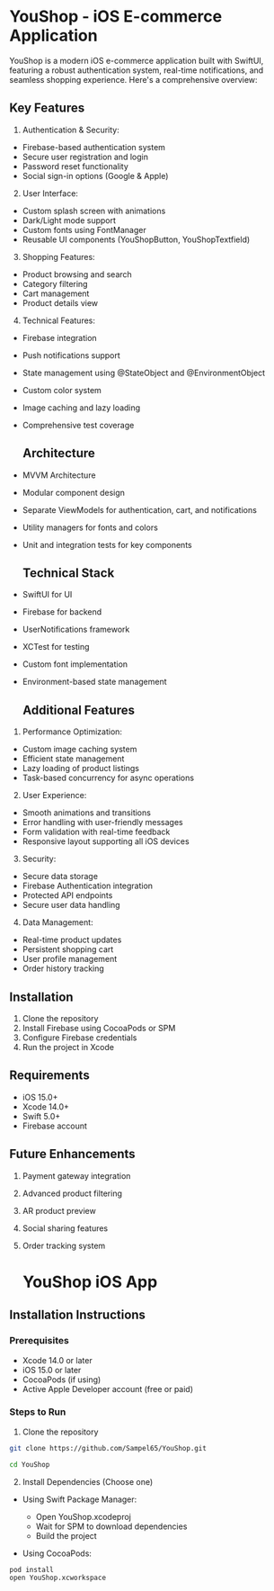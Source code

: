 # YouShop - iOS E-commerce Application

YouShop is a modern iOS e-commerce application built with SwiftUI, featuring a robust authentication system, real-time notifications, and seamless shopping experience. Here's a comprehensive overview:
## Key Features

1. Authentication & Security:
- Firebase-based authentication system
- Secure user registration and login
- Password reset functionality
- Social sign-in options (Google & Apple)

2. User Interface:
- Custom splash screen with animations
- Dark/Light mode support
- Custom fonts using FontManager
- Reusable UI components (YouShopButton, YouShopTextfield)

3. Shopping Features:
- Product browsing and search
- Category filtering
- Cart management
- Product details view

4. Technical Features:
- Firebase integration
- Push notifications support
- State management using @StateObject and @EnvironmentObject
- Custom color system
- Image caching and lazy loading
- Comprehensive test coverage

  ## Architecture

- MVVM Architecture
- Modular component design
- Separate ViewModels for authentication, cart, and notifications
- Utility managers for fonts and colors
- Unit and integration tests for key components
  ## Technical Stack

- SwiftUI for UI
- Firebase for backend
- UserNotifications framework
- XCTest for testing
- Custom font implementation
- Environment-based state management
  ## Additional Features

1. Performance Optimization:
- Custom image caching system
- Efficient state management
- Lazy loading of product listings
- Task-based concurrency for async operations

2. User Experience:
- Smooth animations and transitions
- Error handling with user-friendly messages
- Form validation with real-time feedback
- Responsive layout supporting all iOS devices

3. Security:
- Secure data storage
- Firebase Authentication integration
- Protected API endpoints
- Secure user data handling

4. Data Management:
- Real-time product updates
- Persistent shopping cart
- User profile management
- Order history tracking

## Installation
1. Clone the repository
2. Install Firebase using CocoaPods or SPM
3. Configure Firebase credentials
4. Run the project in Xcode

## Requirements
- iOS 15.0+
- Xcode 14.0+
- Swift 5.0+
- Firebase account

## Future Enhancements
1. Payment gateway integration
2. Advanced product filtering
3. AR product preview
4. Social sharing features
5. Order tracking system

   # YouShop iOS App

## Installation Instructions

### Prerequisites
- Xcode 14.0 or later
- iOS 15.0 or later
- CocoaPods (if using)
- Active Apple Developer account (free or paid)

### Steps to Run

1. Clone the repository
```bash
git clone https://github.com/Sampel65/YouShop.git

cd YouShop
```

2. Install Dependencies (Choose one)
- Using Swift Package Manager:
   - Open YouShop.xcodeproj
   - Wait for SPM to download dependencies
   - Build the project

- Using CocoaPods:
```bash
pod install
open YouShop.xcworkspace
```
